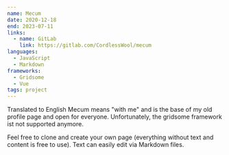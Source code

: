 ```yaml
---
name: Mecum
date: 2020-12-18
end: 2023-07-11
links:
  - name: GitLab
    link: https://gitlab.com/CordlessWool/mecum
languages:
  - JavaScript
  - Markdown
frameworks:
  - Gridsome
  - Vue
tags: project
---
```


Translated to English Mecum means "with me" and is the base of my old profile page and open for everyone. Unfortunately, the gridsome framework ist not supported anymore.

Feel free to clone and create your own page (everything without text and content is free to use). Text can easily edit via Markdown files.

